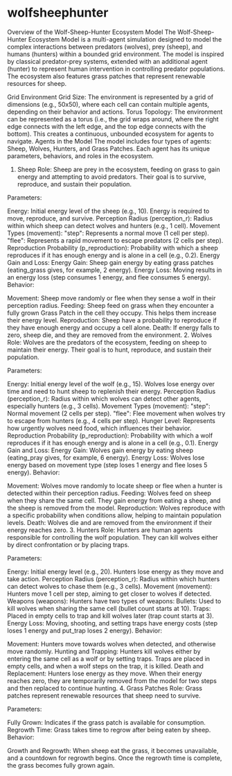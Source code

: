 # wolfsheephunter

Overview of the Wolf-Sheep-Hunter Ecosystem Model
The Wolf-Sheep-Hunter Ecosystem Model is a multi-agent simulation designed to model the complex interactions between predators (wolves), prey (sheep), and humans (hunters) within a bounded grid environment. The model is inspired by classical predator-prey systems, extended with an additional agent (hunter) to represent human intervention in controlling predator populations. The ecosystem also features grass patches that represent renewable resources for sheep.

Grid Environment
Grid Size: The environment is represented by a grid of dimensions (e.g., 50x50), where each cell can contain multiple agents, depending on their behavior and actions.
Torus Topology: The environment can be represented as a torus (i.e., the grid wraps around, where the right edge connects with the left edge, and the top edge connects with the bottom). This creates a continuous, unbounded ecosystem for agents to navigate.
Agents in the Model
The model includes four types of agents: Sheep, Wolves, Hunters, and Grass Patches. Each agent has its unique parameters, behaviors, and roles in the ecosystem.

1. Sheep
Role: Sheep are prey in the ecosystem, feeding on grass to gain energy and attempting to avoid predators. Their goal is to survive, reproduce, and sustain their population.

Parameters:

Energy: Initial energy level of the sheep (e.g., 10). Energy is required to move, reproduce, and survive.
Perception Radius (perception_r): Radius within which sheep can detect wolves and hunters (e.g., 1 cell).
Movement Types (movement):
"step": Represents a normal move (1 cell per step).
"flee": Represents a rapid movement to escape predators (2 cells per step).
Reproduction Probability (p_reproduction): Probability with which a sheep reproduces if it has enough energy and is alone in a cell (e.g., 0.2).
Energy Gain and Loss:
Energy Gain: Sheep gain energy by eating grass patches (eating_grass gives, for example, 2 energy).
Energy Loss: Moving results in an energy loss (step consumes 1 energy, and flee consumes 5 energy).
Behavior:

Movement: Sheep move randomly or flee when they sense a wolf in their perception radius.
Feeding: Sheep feed on grass when they encounter a fully grown Grass Patch in the cell they occupy. This helps them increase their energy level.
Reproduction: Sheep have a probability to reproduce if they have enough energy and occupy a cell alone.
Death: If energy falls to zero, sheep die, and they are removed from the environment.
2. Wolves
Role: Wolves are the predators of the ecosystem, feeding on sheep to maintain their energy. Their goal is to hunt, reproduce, and sustain their population.

Parameters:

Energy: Initial energy level of the wolf (e.g., 15). Wolves lose energy over time and need to hunt sheep to replenish their energy.
Perception Radius (perception_r): Radius within which wolves can detect other agents, especially hunters (e.g., 3 cells).
Movement Types (movement):
"step": Normal movement (2 cells per step).
"flee": Flee movement when wolves try to escape from hunters (e.g., 4 cells per step).
Hunger Level: Represents how urgently wolves need food, which influences their behavior.
Reproduction Probability (p_reproduction): Probability with which a wolf reproduces if it has enough energy and is alone in a cell (e.g., 0.1).
Energy Gain and Loss:
Energy Gain: Wolves gain energy by eating sheep (eating_pray gives, for example, 6 energy).
Energy Loss: Wolves lose energy based on movement type (step loses 1 energy and flee loses 5 energy).
Behavior:

Movement: Wolves move randomly to locate sheep or flee when a hunter is detected within their perception radius.
Feeding: Wolves feed on sheep when they share the same cell. They gain energy from eating a sheep, and the sheep is removed from the model.
Reproduction: Wolves reproduce with a specific probability when conditions allow, helping to maintain population levels.
Death: Wolves die and are removed from the environment if their energy reaches zero.
3. Hunters
Role: Hunters are human agents responsible for controlling the wolf population. They can kill wolves either by direct confrontation or by placing traps.

Parameters:

Energy: Initial energy level (e.g., 20). Hunters lose energy as they move and take action.
Perception Radius (perception_r): Radius within which hunters can detect wolves to chase them (e.g., 3 cells).
Movement (movement): Hunters move 1 cell per step, aiming to get closer to wolves if detected.
Weapons (weapons): Hunters have two types of weapons:
Bullets: Used to kill wolves when sharing the same cell (bullet count starts at 10).
Traps: Placed in empty cells to trap and kill wolves later (trap count starts at 3).
Energy Loss: Moving, shooting, and setting traps have energy costs (step loses 1 energy and put_trap loses 2 energy).
Behavior:

Movement: Hunters move towards wolves when detected, and otherwise move randomly.
Hunting and Trapping: Hunters kill wolves either by entering the same cell as a wolf or by setting traps. Traps are placed in empty cells, and when a wolf steps on the trap, it is killed.
Death and Replacement: Hunters lose energy as they move. When their energy reaches zero, they are temporarily removed from the model for two steps and then replaced to continue hunting.
4. Grass Patches
Role: Grass patches represent renewable resources that sheep need to survive.

Parameters:

Fully Grown: Indicates if the grass patch is available for consumption.
Regrowth Time: Grass takes time to regrow after being eaten by sheep.
Behavior:

Growth and Regrowth: When sheep eat the grass, it becomes unavailable, and a countdown for regrowth begins. Once the regrowth time is complete, the grass becomes fully grown again.
